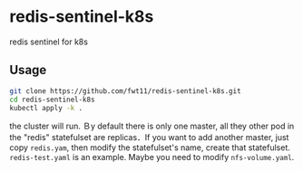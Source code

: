 # redis-sentinel-k8s
redis sentinel for k8s
## Usage
```bash
git clone https://github.com/fwt11/redis-sentinel-k8s.git
cd redis-sentinel-k8s
kubectl apply -k .
```
the cluster will run. Ｂy default there is only one master, all they other pod in the "redis" statefulset are replicas．If you want to
add another master, just copy `redis.yam`, then modify the statefulset's name, create that statefulset. `redis-test.yaml` is an example.
Maybe you need to modify `nfs-volume.yaml`.
